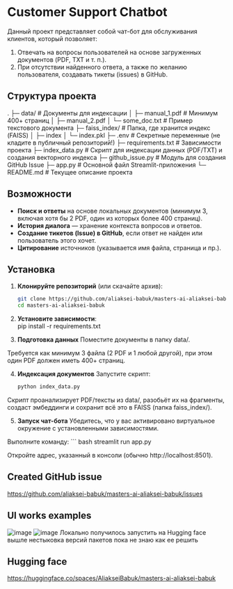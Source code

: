 # Customer Support Chatbot

Данный проект представляет собой чат-бот для обслуживания клиентов, который позволяет:
1. Отвечать на вопросы пользователей на основе загруженных документов (PDF, TXT и т. п.).
2. При отсутствии найденного ответа, а также по желанию пользователя, создавать тикеты (issues) в GitHub.

## Структура проекта

.
├─ data/                     # Документы для индексации
│   ├─ manual_1.pdf         # Минимум 400+ страниц
│   ├─ manual_2.pdf
│   └─ some_doc.txt         # Пример текстового документа
├─ faiss_index/             # Папка, где хранится индекс (FAISS)
│   ├─ index
│   └─ index.pkl
├─ .env                     # Секретные переменные (не кладите в публичный репозиторий!)
├─ requirements.txt         # Зависимости проекта
├─ index_data.py            # Скрипт для индексации данных (PDF/TXT) и создания векторного индекса
├─ github_issue.py          # Модуль для создания GitHub Issue
├─ app.py                   # Основной файл Streamlit-приложения
└─ README.md                # Текущее описание проекта


## Возможности

- **Поиск и ответы** на основе локальных документов (минимум 3, включая хотя бы 2 PDF, один из которых более 400 страниц).
- **История диалога** — хранение контекста вопросов и ответов.
- **Создание тикетов (Issue) в GitHub**, если ответ не найден или пользователь этого хочет.
- **Цитирование** источников (указывается имя файла, страница и пр.).

## Установка

1. **Клонируйте репозиторий** (или скачайте архив):
   ```bash
   git clone https://github.com/aliaksei-babuk/masters-ai-aliaksei-babuk.git
   cd masters-ai-aliaksei-babuk

2.  **Установите зависимости**:  
    pip install -r requirements.txt

3. **Подготовка данных**
Поместите документы в папку data/.

Требуется как минимум 3 файла (2 PDF и 1 любой другой), при этом один PDF должен иметь 400+ страниц.

4. **Индексация документов**
Запустите скрипт:
    ``` bash
    python index_data.py

Скрипт проанализирует PDF/тексты из data/, разобьёт их на фрагменты, создаст эмбеддинги и сохранит всё это в FAISS (папка faiss_index/).

5. **Запуск чат-бота**
Убедитесь, что у вас активировано виртуальное окружение с установленными зависимостями.

Выполните команду:
    ``` bash
    streamlit run app.py
    
Откройте адрес, указанный в консоли (обычно http://localhost:8501).
## Created GitHub issue
https://github.com/aliaksei-babuk/masters-ai-aliaksei-babuk/issues
## UI works examples
![image](https://github.com/aliaksei-babuk/masters-ai-aliaksei-babuk/blob/main/12%20%20-%20Capstone%20project%20RAG/1.png) 
![image](https://github.com/aliaksei-babuk/masters-ai-aliaksei-babuk/blob/main/12%20%20-%20Capstone%20project%20RAG/2.png) 
Локально получилось запустить на Hugging face вышле нестыковка версий пакетов пока не знаю как ее решить
## Hugging face
https://huggingface.co/spaces/AliakseiBabuk/masters-ai-aliaksei-babuk